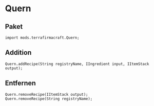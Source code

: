 # Quern

## Paket
```zenscript
import mods.terrafirmacraft.Quern;
```

## Addition

```zenscript
Quern.addRecipe(String registryName, IIngredient input, IItemStack output);
```

## Entfernen

```zenscript
Quern.removeRecipe(IItemStack output);
Quern.removeRecipe(String registryName);
```